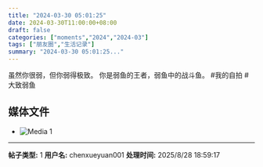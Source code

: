 ```yaml
---
title: "2024-03-30 05:01:25"
date: 2024-03-30T11:00:00+08:00
draft: false
categories: ["moments","2024","2024-03"]
tags: ["朋友圈","生活记录"]
summary: "2024-03-30 05:01:25..."
---
```


虽然你很弱，但你弱得极致。
你是弱鱼的王者，弱鱼中的战斗鱼。
​
​#我的自拍
​#大致弱鱼

## 媒体文件

- ![Media 1](/Moments/photos/2024-03-30/202403300501250.jpg)

---

**帖子类型:** 1
**用户名:** chenxueyuan001
**处理时间:** 2025/8/28 18:59:17